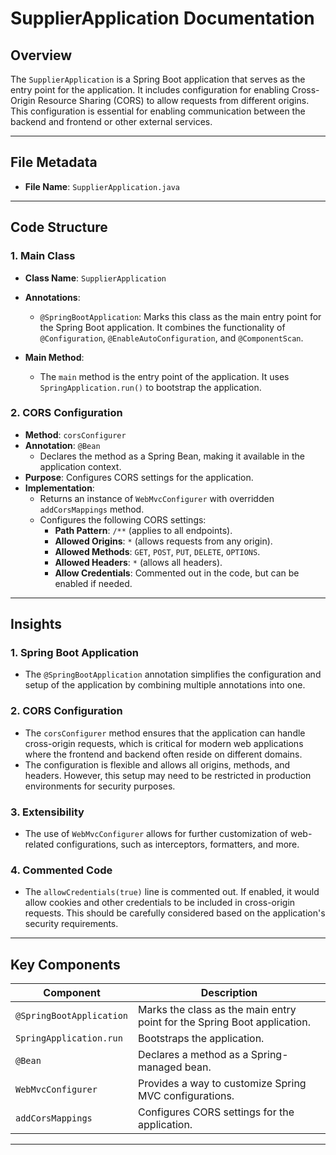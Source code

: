 # SupplierApplication Documentation

## Overview

The `SupplierApplication` is a Spring Boot application that serves as the entry point for the application. It includes configuration for enabling Cross-Origin Resource Sharing (CORS) to allow requests from different origins. This configuration is essential for enabling communication between the backend and frontend or other external services.

---

## File Metadata

- **File Name**: `SupplierApplication.java`

---

## Code Structure

### 1. **Main Class**
   - **Class Name**: `SupplierApplication`
   - **Annotations**:
     - `@SpringBootApplication`: Marks this class as the main entry point for the Spring Boot application. It combines the functionality of `@Configuration`, `@EnableAutoConfiguration`, and `@ComponentScan`.

   - **Main Method**:
     - The `main` method is the entry point of the application. It uses `SpringApplication.run()` to bootstrap the application.

### 2. **CORS Configuration**
   - **Method**: `corsConfigurer`
   - **Annotation**: `@Bean`
     - Declares the method as a Spring Bean, making it available in the application context.
   - **Purpose**: Configures CORS settings for the application.
   - **Implementation**:
     - Returns an instance of `WebMvcConfigurer` with overridden `addCorsMappings` method.
     - Configures the following CORS settings:
       - **Path Pattern**: `/**` (applies to all endpoints).
       - **Allowed Origins**: `*` (allows requests from any origin).
       - **Allowed Methods**: `GET`, `POST`, `PUT`, `DELETE`, `OPTIONS`.
       - **Allowed Headers**: `*` (allows all headers).
       - **Allow Credentials**: Commented out in the code, but can be enabled if needed.

---

## Insights

### 1. **Spring Boot Application**
   - The `@SpringBootApplication` annotation simplifies the configuration and setup of the application by combining multiple annotations into one.

### 2. **CORS Configuration**
   - The `corsConfigurer` method ensures that the application can handle cross-origin requests, which is critical for modern web applications where the frontend and backend often reside on different domains.
   - The configuration is flexible and allows all origins, methods, and headers. However, this setup may need to be restricted in production environments for security purposes.

### 3. **Extensibility**
   - The use of `WebMvcConfigurer` allows for further customization of web-related configurations, such as interceptors, formatters, and more.

### 4. **Commented Code**
   - The `allowCredentials(true)` line is commented out. If enabled, it would allow cookies and other credentials to be included in cross-origin requests. This should be carefully considered based on the application's security requirements.

---

## Key Components

| Component                | Description                                                                 |
|--------------------------|-----------------------------------------------------------------------------|
| `@SpringBootApplication` | Marks the class as the main entry point for the Spring Boot application.   |
| `SpringApplication.run`  | Bootstraps the application.                                                |
| `@Bean`                  | Declares a method as a Spring-managed bean.                                |
| `WebMvcConfigurer`       | Provides a way to customize Spring MVC configurations.                     |
| `addCorsMappings`        | Configures CORS settings for the application.                              |

---
